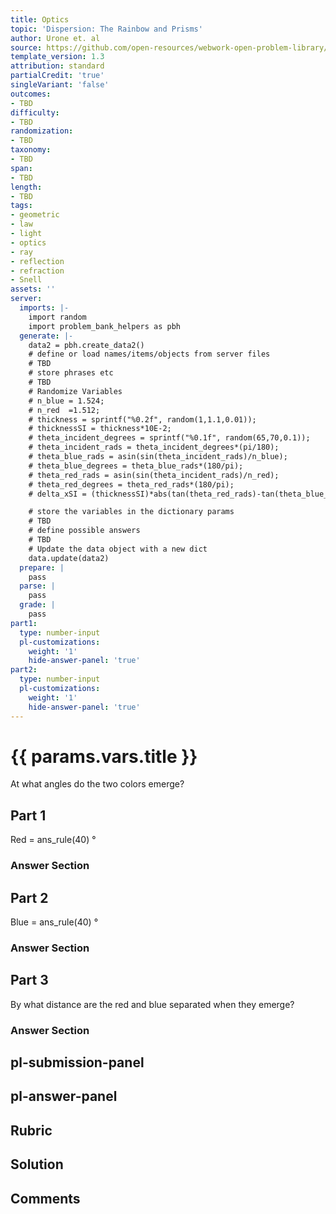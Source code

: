 ```yaml
---
title: Optics
topic: 'Dispersion: The Rainbow and Prisms'
author: Urone et. al
source: https://github.com/open-resources/webwork-open-problem-library/tree/master/Contrib/BrockPhysics/College_Physics_Urone/25.Geometric_Optics/Dispersion_The_Rainbow_and_Prisms/NU_U17-25-05-007.pg
template_version: 1.3
attribution: standard
partialCredit: 'true'
singleVariant: 'false'
outcomes:
- TBD
difficulty:
- TBD
randomization:
- TBD
taxonomy:
- TBD
span:
- TBD
length:
- TBD
tags:
- geometric
- law
- light
- optics
- ray
- reflection
- refraction
- Snell
assets: ''
server:
  imports: |-
    import random
    import problem_bank_helpers as pbh
  generate: |-
    data2 = pbh.create_data2()
    # define or load names/items/objects from server files
    # TBD
    # store phrases etc
    # TBD
    # Randomize Variables
    # n_blue = 1.524;
    # n_red  =1.512;
    # thickness = sprintf("%0.2f", random(1,1.1,0.01));
    # thicknessSI = thickness*10E-2;
    # theta_incident_degrees = sprintf("%0.1f", random(65,70,0.1));
    # theta_incident_rads = theta_incident_degrees*(pi/180);
    # theta_blue_rads = asin(sin(theta_incident_rads)/n_blue);
    # theta_blue_degrees = theta_blue_rads*(180/pi);
    # theta_red_rads = asin(sin(theta_incident_rads)/n_red);
    # theta_red_degrees = theta_red_rads*(180/pi);
    # delta_xSI = (thicknessSI)*abs(tan(theta_red_rads)-tan(theta_blue_rads));

    # store the variables in the dictionary params
    # TBD
    # define possible answers
    # TBD
    # Update the data object with a new dict
    data.update(data2)
  prepare: |
    pass
  parse: |
    pass
  grade: |
    pass
part1:
  type: number-input
  pl-customizations:
    weight: '1'
    hide-answer-panel: 'true'
part2:
  type: number-input
  pl-customizations:
    weight: '1'
    hide-answer-panel: 'true'
---
```


# {{ params.vars.title }} 


At what angles do the two colors emerge?

## Part 1 
Red = ans_rule(40) &#176; 


 ### Answer Section

## Part 2 
Blue = ans_rule(40) &#176; 


 ### Answer Section

## Part 3 
By what distance are the red and blue separated when they emerge? 


 ### Answer Section


## pl-submission-panel 


## pl-answer-panel 


## Rubric 


## Solution 


## Comments 


